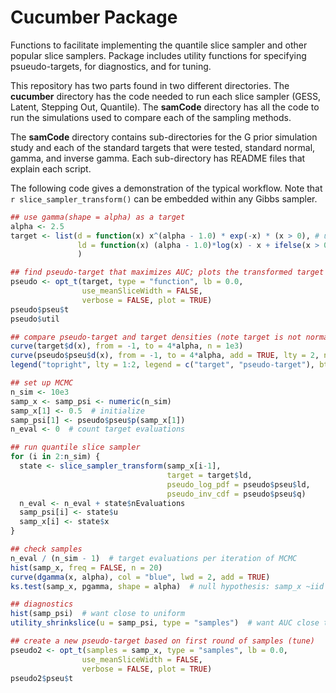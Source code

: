 # Cucumber Package

Functions to facilitate implementing the quantile slice sampler and other popular slice samplers. Package includes utility functions for specifying psueudo-targets, for diagnostics, and for tuning.

This repository has two parts found in two different directories. The **cucumber** directory has the code needed to run each slice sampler (GESS, Latent, Stepping Out, Quantile). The **samCode** directory has all the code to run the simulations used to compare each of the sampling methods.

The **samCode** directory contains sub-directories for the G prior simulation study and each of the standard targets that were tested, standard normal, gamma, and inverse gamma. Each sub-directory has README files that explain each script.

The following code gives a demonstration of the typical workflow. Note that `r slice_sampler_transform()` can be embedded within any Gibbs sampler.

``` r
## use gamma(shape = alpha) as a target
alpha <- 2.5
target <- list(d = function(x) x^(alpha - 1.0) * exp(-x) * (x > 0), # unnormalized density
               ld = function(x) (alpha - 1.0)*log(x) - x + ifelse(x > 0.0, 0.0, -Inf) # log unnormalized density
               )

## find pseudo-target that maximizes AUC; plots the transformed target
pseudo <- opt_t(target, type = "function", lb = 0.0, 
                use_meanSliceWidth = FALSE,
                verbose = FALSE, plot = TRUE)
pseudo$pseu$t
pseudo$util

## compare pseudo-target and target densities (note target is not normalized)
curve(target$d(x), from = -1, to = 4*alpha, n = 1e3)
curve(pseudo$pseu$d(x), from = -1, to = 4*alpha, add = TRUE, lty = 2, n = 1e3)
legend("topright", lty = 1:2, legend = c("target", "pseudo-target"), bty = "n")

## set up MCMC
n_sim <- 10e3
samp_x <- samp_psi <- numeric(n_sim)
samp_x[1] <- 0.5  # initialize
samp_psi[1] <- pseudo$pseu$p(samp_x[1])
n_eval <- 0  # count target evaluations

## run quantile slice sampler
for (i in 2:n_sim) {
  state <- slice_sampler_transform(samp_x[i-1], 
                                   target = target$ld, 
                                   pseudo_log_pdf = pseudo$pseu$ld, 
                                   pseudo_inv_cdf = pseudo$pseu$q)
  n_eval <- n_eval + state$nEvaluations
  samp_psi[i] <- state$u
  samp_x[i] <- state$x
}

## check samples
n_eval / (n_sim - 1)  # target evaluations per iteration of MCMC
hist(samp_x, freq = FALSE, n = 20)
curve(dgamma(x, alpha), col = "blue", lwd = 2, add = TRUE)
ks.test(samp_x, pgamma, shape = alpha)  # null hypothesis: samp_x ~iid gamma(alpha)

## diagnostics
hist(samp_psi)  # want close to uniform
utility_shrinkslice(u = samp_psi, type = "samples")  # want AUC close to 1

## create a new pseudo-target based on first round of samples (tune)
pseudo2 <- opt_t(samples = samp_x, type = "samples", lb = 0.0, 
                use_meanSliceWidth = FALSE,
                verbose = FALSE, plot = TRUE)
pseudo2$pseu$t
```
